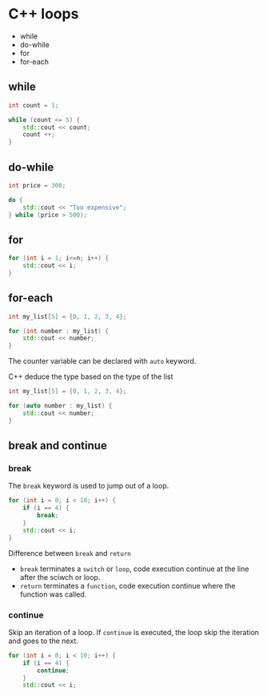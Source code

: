 # C++ loops

- while
- do-while
- for
- for-each

## while

```cpp
int count = 1;

while (count <= 5) {
    std::cout << count;
    count ++;
}
```

## do-while

```cpp
int price = 300;

do {
    std::cout << "Too expensive";
} while (price > 500);
```

## for

```cpp
for (int i = 1; i<=n; i++) {
    std::cout << i;
}
```

## for-each

```cpp
int my_list[5] = {0, 1, 2, 3, 4};

for (int number : my_list) {
    std::cout << number;
}
```

The counter variable can be declared with `auto` keyword.

C++ deduce the type based on the type of the list

```cpp
int my_list[5] = {0, 1, 2, 3, 4};

for (auto number : my_list) {
    std::cout << number;
}
```

## break and continue

### break

The `break` keyword is used to jump out of a loop.

```cpp
for (int i = 0; i < 10; i++) {
    if (i == 4) {
        break;
    }
    std::cout << i;
}
```

Difference between `break` and `return`

- `break` terminates a `switch` or `loop`, code execution continue at the line after the sciwch or loop.
- `return` terminates a `function`, code execution continue where the function was called.

### continue

Skip an iteration of a loop. If `continue` is executed, the loop skip the iteration and goes to the next.

```cpp
for (int i = 0; i < 10; i++) {
    if (i == 4) {
        continue;
    }
    std::cout << i;

```
